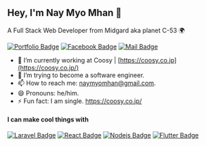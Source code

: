 ## Hey, I'm Nay Myo Mhan 👻

A Full Stack Web Developer from Midgard aka planet C-53 🌍

[![Portfolio Badge](https://img.shields.io/badge/-Profile.me-f7c307?style=flat&labelColor=f7c307&logo=react&logoColor=black)](https://www.facebook.com/naymyomhan/)
[![Facebook Badge](https://img.shields.io/badge/-naymyomhan-1874ed?style=flat&labelColor=1874ed&logo=facebook&logoColor=white)](https://www.facebook.com/naymyomhan/) [![Mail Badge](https://img.shields.io/badge/-naymyomhan@gmail.com-c0392b?style=flat&labelColor=c0392b&logo=gmail&logoColor=white)](mailto:naymyomhan@gmail.com)

<!-- TODO: Add last video link -->

- 🔭 I’m currently working at Coosy | [https://coosy.co.jp](https://coosy.co.jp/)
- 🤔 I’m trying to become a software engineer.
- 📫 How to reach me: naymyomhan@gmail.com.
- 😄 Pronouns: he/him.
- ⚡ Fun fact: I am single.
https://coosy.co.jp/
#### I can make cool things with
<!-- TODO: Make technologies links takes you to repositories -->

[![Laravel Badge](https://img.shields.io/badge/-Laravel-fb503b?style=for-the-badge&labelColor=white&logo=laravel&logoColor=fb503b )](#) [![React Badge](https://img.shields.io/badge/-React-20d6ff?style=for-the-badge&labelColor=white&logo=react&logoColor=20d6ff)](#) [![Nodejs Badge](https://img.shields.io/badge/-Nodejs-3C873A?style=for-the-badge&labelColor=white&logo=node.js&logoColor=3C873A)](#)  [![Flutter Badge](https://img.shields.io/badge/-Flutter-3fa0ee?style=for-the-badge&labelColor=white&logo=flutter&logoColor=3fa0ee )](#) 
